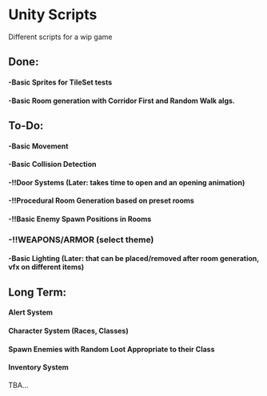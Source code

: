 # Unity Scripts
Different scripts for a wip game

## Done: 
#### -Basic Sprites for TileSet tests
#### -Basic Room generation with Corridor First and Random Walk algs.

## To-Do:
#### -Basic Movement
#### -Basic Collision Detection
#### -!!Door Systems (Later: takes time to open and an opening animation)
#### -!!Procedural Room Generation based on preset rooms
#### -!!Basic Enemy Spawn Positions in Rooms
### -!!WEAPONS/ARMOR (select theme)
#### -Basic Lighting (Later: that can be placed/removed after room generation, vfx on different items)
## Long Term:
#### Alert System
#### Character System (Races, Classes)
#### Spawn Enemies with Random Loot Appropriate to their Class
#### Inventory System
TBA...
